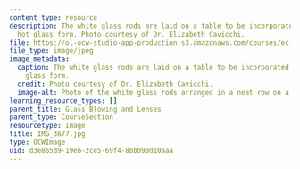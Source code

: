 ```yaml
---
content_type: resource
description: The white glass rods are laid on a table to be incorporated into the
  hot glass form. Photo courtesy of Dr. Elizabeth Cavicchi.
file: https://ol-ocw-studio-app-production.s3.amazonaws.com/courses/ec-050-recreate-experiments-from-history-inform-the-future-from-the-past-galileo-january-iap-2010/d3e865d919eb2ce569f488b090d10aaa_IMG_3677.jpg
file_type: image/jpeg
image_metadata:
  caption: The white glass rods are laid on a table to be incorporated into the hot
    glass form.
  credit: Photo courtesy of Dr. Elizabeth Cavicchi.
  image-alt: Photo of the white glass rods arranged in a neat row on a table.
learning_resource_types: []
parent_title: Glass Blowing and Lenses
parent_type: CourseSection
resourcetype: Image
title: IMG_3677.jpg
type: OCWImage
uid: d3e865d9-19eb-2ce5-69f4-88b090d10aaa
---
```

